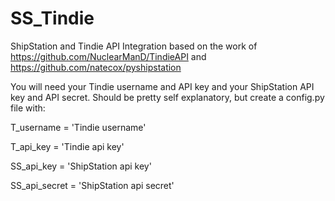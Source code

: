 # SS_Tindie
ShipStation and Tindie API Integration based on the work of https://github.com/NuclearManD/TindieAPI and https://github.com/natecox/pyshipstation

You will need your Tindie username and API key and your ShipStation API key and API secret.
Should be pretty self explanatory, but create a config.py file with:

T_username = 'Tindie username'

T_api_key = 'Tindie api key'

SS_api_key = 'ShipStation api key'

SS_api_secret = 'ShipStation api secret'
